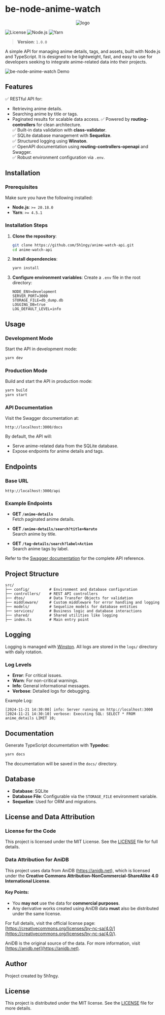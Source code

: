# **be-node-anime-watch**

<p align="center">
  <img src="./assets/logo.png" alt="logo">
</p>

![License](https://img.shields.io/badge/license-MIT-blue.svg)
![Node.js](https://img.shields.io/badge/node-%3E%3D20.18.0-green)
![Yarn](https://img.shields.io/badge/yarn-%3E%3D4.5.1-green)

> **Version**: `1.0.0`

A simple API for managing anime details, tags, and assets, built with Node.js and TypeScript. It is designed to be lightweight, fast, and easy to use for developers seeking to integrate anime-related data into their projects.

![be-node-anime-watch Demo](./assets/thumbnail.png) <!-- Placeholder: Replace with actual image -->

## **Features**

✅ RESTful API for:

- Retrieving anime details.
- Searching anime by title or tags.
- Paginated results for scalable data access.
  ✅ Powered by **routing-controllers** for clean architecture.  
  ✅ Built-in data validation with **class-validator**.  
  ✅ SQLite database management with **Sequelize**.  
  ✅ Structured logging using **Winston**.  
  ✅ OpenAPI documentation using **routing-controllers-openapi** and Swagger.  
  ✅ Robust environment configuration via `.env`.

## **Installation**

### Prerequisites

Make sure you have the following installed:

- **Node.js**: `>= 20.18.0`
- **Yarn**: `>= 4.5.1`

### Installation Steps

1. **Clone the repository**:
   
   ```bash
   git clone https://github.com/5h1ngy/anime-watch-api.git
   cd anime-watch-api
   ```

2. **Install dependencies**:
   
   ```bash
   yarn install
   ```

3. **Configure environment variables**:
   Create a `.env` file in the root directory:
   
   ```env
   NODE_ENV=development
   SERVER_PORT=3000
   STORAGE_FILE=db_dump.db
   LOGGING_DB=true
   LOG_DEFAULT_LEVEL=info
   ```

## **Usage**

### Development Mode

Start the API in development mode:

```bash
yarn dev
```

### Production Mode

Build and start the API in production mode:

```bash
yarn build
yarn start
```

### API Documentation

Visit the Swagger documentation at:

```
http://localhost:3000/docs
```

By default, the API will:

- Serve anime-related data from the SQLite database.
- Expose endpoints for anime details and tags.

## **Endpoints**

### Base URL

```
http://localhost:3000/api
```

### Example Endpoints

- **GET `/anime-details`**  
  Fetch paginated anime details.

- **GET `/anime-details/search?title=Naruto`**  
  Search anime by title.

- **GET `/tag-details/search?label=Action`**  
  Search anime tags by label.

Refer to the [Swagger documentation](http://localhost:3000/docs) for the complete API reference.

## **Project Structure**

```
src/
├── config/         # Environment and database configuration
├── controllers/    # REST API controllers
├── dtos/           # Data Transfer Objects for validation
├── middleware/     # Custom middleware for error handling and logging
├── models/         # Sequelize models for database entities
├── services/       # Business logic and database interactions
├── shared/         # Shared utilities like logging
├── index.ts        # Main entry point
```

## **Logging**

Logging is managed with [Winston](https://github.com/winstonjs/winston). All logs are stored in the `logs/` directory with daily rotation.

### Log Levels

- **Error**: For critical issues.
- **Warn**: For non-critical warnings.
- **Info**: General informational messages.
- **Verbose**: Detailed logs for debugging.

Example Log:

```
[2024-11-21 14:30:00] info: Server running on http://localhost:3000
[2024-11-21 14:30:10] verbose: Executing SQL: SELECT * FROM anime_details LIMIT 10;
```

## **Documentation**

Generate TypeScript documentation with **Typedoc**:

```bash
yarn docs
```

The documentation will be saved in the `docs/` directory.

## **Database**

- **Database**: SQLite
- **Database File**: Configurable via the `STORAGE_FILE` environment variable.
- **Sequelize**: Used for ORM and migrations.

## **License and Data Attribution**

### License for the Code

This project is licensed under the MIT License. See the [LICENSE](LICENSE) file for full details.

### Data Attribution for AniDB

This project uses data from AniDB (https://anidb.net), which is licensed under the **Creative Commons Attribution-NonCommercial-ShareAlike 4.0 International License**.

#### Key Points:

- You **may not** use the data for **commercial purposes**.
- Any derivative works created using AniDB data **must** also be distributed under the same license.

For full details, visit the official license page: [https://creativecommons.org/licenses/by-nc-sa/4.0/](https://creativecommons.org/licenses/by-nc-sa/4.0/).

AniDB is the original source of the data. For more information, visit [https://anidb.net](https://anidb.net).

## **Author**

Project created by 5h1ngy.

## **License**

This project is distributed under the MIT license. See the [LICENSE](LICENSE) file for more details.